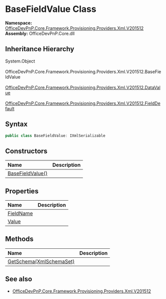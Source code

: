 # BaseFieldValue Class
  

**Namespace:** [OfficeDevPnP.Core.Framework.Provisioning.Providers.Xml.V201512](OfficeDevPnP.Core.Framework.Provisioning.Providers.Xml.V201512.md)  
**Assembly:** OfficeDevPnP.Core.dll  
## Inheritance Hierarchy
System.Object  
&ensp;OfficeDevPnP.Core.Framework.Provisioning.Providers.Xml.V201512.BaseFieldValue  
&emsp;[OfficeDevPnP.Core.Framework.Provisioning.Providers.Xml.V201512.DataValue](OfficeDevPnP.Core.Framework.Provisioning.Providers.Xml.V201512.DataValue.md)  
&emsp;[OfficeDevPnP.Core.Framework.Provisioning.Providers.Xml.V201512.FieldDefault](OfficeDevPnP.Core.Framework.Provisioning.Providers.Xml.V201512.FieldDefault.md)  
## Syntax
```C#
public class BaseFieldValue: IXmlSerializable
```
## Constructors
|**Name**|**Description**|
|:-----|:-----|
| [BaseFieldValue()](OfficeDevPnP.Core.Framework.Provisioning.Providers.Xml.V201512.BaseFieldValue.ctor1.md) |  
## Properties
|**Name**|**Description**|
|:-----|:-----|
| [FieldName](OfficeDevPnP.Core.Framework.Provisioning.Providers.Xml.V201512.BaseFieldValue.FieldName.md) | 
| [Value](OfficeDevPnP.Core.Framework.Provisioning.Providers.Xml.V201512.BaseFieldValue.Value.md) | 
## Methods
|**Name**|**Description**|
|:-----|:-----|
| [GetSchema(XmlSchemaSet)](OfficeDevPnP.Core.Framework.Provisioning.Providers.Xml.V201512.BaseFieldValue.b4f30151.md) | 
## See also
- [OfficeDevPnP.Core.Framework.Provisioning.Providers.Xml.V201512](OfficeDevPnP.Core.Framework.Provisioning.Providers.Xml.V201512.md)
